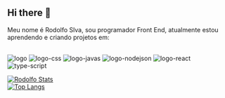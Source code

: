 ## Hi there 👋

Meu nome é Rodolfo Slva, sou programador Front End, atualmente estou aprendendo e criando projetos em:

<br>
<img src="https://img.shields.io/badge/HTML5-E34F26?style=for-the-badge&logo=html5&logoColor=white" alt="logo">

<img src="https://img.shields.io/badge/CSS3-1572B6?style=for-the-badge&logo=css3&logoColor=white" alt="logo-css">

<img src="https://img.shields.io/badge/JavaScript-F7DF1E?style=for-the-badge&logo=javascript&logoColor=black" alt="logo-javas">

<img src="https://img.shields.io/badge/Node.js-43853D?style=for-the-badge&logo=node.js&logoColor=white" alt="logo-nodejson">

<img src="https://img.shields.io/badge/React-20232A?style=for-the-badge&logo=react&logoColor=61DAFB" alt="logo-react">
<br>
<img src="https://img.shields.io/badge/TypeScript-007ACC?style=for-the-badge&logo=typescript&logoColor=white" alt="type-script">



[![Rodolfo Stats](https://github-readme-stats.vercel.app/api?username=rodolfossilvadev)](https://github.com/anuraghazra/github-readme-stats)
<br>
[![Top Langs](https://github-readme-stats.vercel.app/api/top-langs/?username=rodolfossilvadev)](https://github.com/anuraghazra/github-readme-stats)
